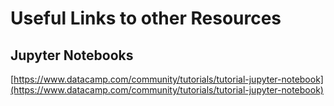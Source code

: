 # Useful Links to other Resources

## Jupyter Notebooks
[https://www.datacamp.com/community/tutorials/tutorial-jupyter-notebook](https://www.datacamp.com/community/tutorials/tutorial-jupyter-notebook)
